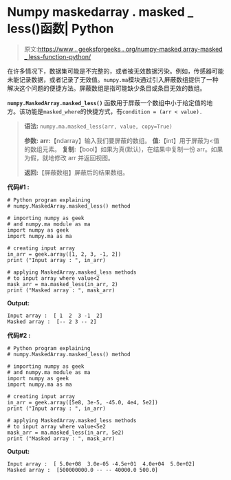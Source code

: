 # Numpy maskedarray . masked _ less()函数| Python

> 原文:[https://www . geeksforgeeks . org/numpy-masked array-masked _ less-function-python/](https://www.geeksforgeeks.org/numpy-maskedarray-masked_less-function-python/)

在许多情况下，数据集可能是不完整的，或者被无效数据污染。例如，传感器可能未能记录数据，或者记录了无效值。`numpy.ma`模块通过引入屏蔽数组提供了一种解决这个问题的便捷方法。屏蔽数组是指可能缺少条目或条目无效的数组。

**`numpy.MaskedArray.masked_less()`** 函数用于屏蔽一个数组中小于给定值的地方。该功能是`masked_where`的快捷方式，有`condition = (arr < value).`

> **语法:** `numpy.ma.masked_less(arr, value, copy=True)`
> 
> **参数:**
> **arr:**【ndarray】输入我们要屏蔽的数组。
> **值:**【int】用于屏蔽为<值的数组元素。
> **复制:**【bool】如果为真(默认)，在结果中复制一份 arr。如果为假，就地修改 arr 并返回视图。
> 
> **返回:**【屏蔽数组】屏蔽后的结果数组。

**代码#1 :**

```
# Python program explaining
# numpy.MaskedArray.masked_less() method 

# importing numpy as geek 
# and numpy.ma module as ma
import numpy as geek
import numpy.ma as ma

# creating input array 
in_arr = geek.array([1, 2, 3, -1, 2])
print ("Input array : ", in_arr)

# applying MaskedArray.masked_less methods 
# to input array where value<2
mask_arr = ma.masked_less(in_arr, 2)
print ("Masked array : ", mask_arr)
```

**Output:**

```
Input array :  [ 1  2  3 -1  2]
Masked array :  [-- 2 3 -- 2]

```

**代码#2 :**

```
# Python program explaining
# numpy.MaskedArray.masked_less() method 

# importing numpy as geek 
# and numpy.ma module as ma
import numpy as geek
import numpy.ma as ma

# creating input array 
in_arr = geek.array([5e8, 3e-5, -45.0, 4e4, 5e2])
print ("Input array : ", in_arr)

# applying MaskedArray.masked_less methods 
# to input array where value<5e2
mask_arr = ma.masked_less(in_arr, 5e2)
print ("Masked array : ", mask_arr)
```

**Output:**

```
Input array :  [ 5.0e+08  3.0e-05 -4.5e+01  4.0e+04  5.0e+02]
Masked array :  [500000000.0 -- -- 40000.0 500.0]

```